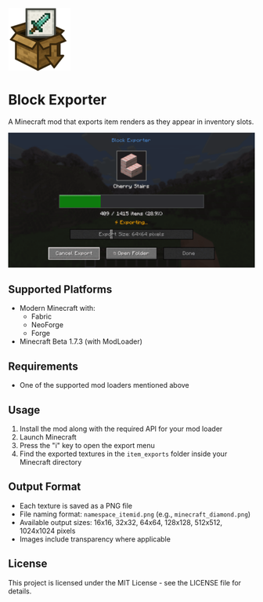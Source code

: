 <img src="src/main/resources/assets/blockexporter/icon.png" width="128">

# Block Exporter

A Minecraft mod that exports item renders as they appear in inventory slots.

![Export Menu](example.png)

## Supported Platforms
- Modern Minecraft with:
  - Fabric
  - NeoForge
  - Forge
- Minecraft Beta 1.7.3 (with ModLoader)

## Requirements
- One of the supported mod loaders mentioned above

## Usage
1. Install the mod along with the required API for your mod loader
2. Launch Minecraft
3. Press the "i" key to open the export menu
4. Find the exported textures in the `item_exports` folder inside your Minecraft directory

## Output Format
- Each texture is saved as a PNG file
- File naming format: `namespace_itemid.png` (e.g., `minecraft_diamond.png`)
- Available output sizes: 16x16, 32x32, 64x64, 128x128, 512x512, 1024x1024 pixels
- Images include transparency where applicable

## License
This project is licensed under the MIT License - see the LICENSE file for details. 
